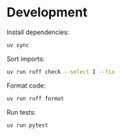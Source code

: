 # Development

Install dependencies:
```bash
uv sync
```

Sort imports:
```bash
uv run ruff check --select I --fix
```

Format code:
```bash
uv run ruff format
```

Run tests:
```bash
uv run pytest
```
